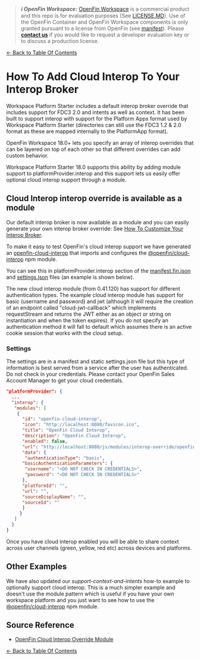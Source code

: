 > **_:information_source: OpenFin Workspace:_** [OpenFin Workspace](https://www.openfin.co/workspace/) is a commercial product and this repo is for evaluation purposes (See [LICENSE.MD](../LICENSE.MD)). Use of the OpenFin Container and OpenFin Workspace components is only granted pursuant to a license from OpenFin (see [manifest](../public/manifest.fin.json)). Please [**contact us**](https://www.openfin.co/workspace/poc/) if you would like to request a developer evaluation key or to discuss a production license.

[<- Back to Table Of Contents](../README.md)

# How To Add Cloud Interop To Your Interop Broker

Workspace Platform Starter includes a default interop broker override that includes support for FDC3 2.0 and intents as well as context. It has been built to support interop with support for the Platform Apps format used by Workspace Platform Starter (directories can still use the FDC3 1.2 & 2.0 format as these are mapped internally to the PlatformApp format).

OpenFin Workspace 18.0+ lets you specify an array of interop overrides that can be layered on top of each other so that different overrides can add custom behavior.

Workspace Platform Starter 18.0 supports this ability by adding module support to platformProvider.interop and this support lets us easily offer optional cloud interop support through a module.

## Cloud Interop interop override is available as a module

Our default interop broker is now available as a module and you can easily generate your own interop broker override: See [How To Customize Your Interop Broker](./how-to-customize-your-interop-broker.md).

To make it easy to test OpenFin's cloud interop support we have generated an [openfin-cloud-interop](../client/src/modules/interop-override/openfin-cloud-interop/interop-override.ts) that imports and configures the [@openfin/cloud-interop](https://www.npmjs.com/package/@openfin/cloud-interop) npm module.

You can see this in platformProvider.interop section of the [manifest.fin.json](../public/manifest.fin.json) and [settings.json](../public/settings.json) files (an example is shown below).

The new cloud interop module (from 0.41.120) has support for different authentication types. The example cloud interop module has support for basic (username and password) and jwt (although it will require the creation of an endpoint called "cloud-jwt-callback" which implements requestStream and returns the JWT either as an object or string on instantiation and when the token expires). If you do not specify an authentication method it will fall to default which assumes there is an active cookie session that works with the cloud setup.

### Settings

The settings are in a manifest and static settings.json file but this type of information is best served from a service after the user has authenticated. Do not check in your credentials. Please contact your OpenFin Sales Account Manager to get your cloud credentials.

```json
"platformProvider": {
  ...
  "interop": {
   "modules": [
    {
      "id": "openfin-cloud-interop",
      "icon": "http://localhost:8080/favicon.ico",
      "title": "OpenFin Cloud Interop",
      "description": "OpenFin Cloud Interop",
      "enabled": false,
      "url": "http://localhost:8080/js/modules/interop-override/openfin-cloud-interop.bundle.js",
      "data": {
       "authenticationType": "basic",
      "basicAuthenticationParameters": {
       "username": "<DO NOT CHECK IN CREDENTIALS>",
       "password": "<DO NOT CHECK IN CREDENTIALS>"
      },
      "platformId": "",
      "url": "",
      "sourceDisplayName": "",
      "sourceId": ""
      }
     }
   ]
  }
}
```

Once you have cloud interop enabled you will be able to share context across user channels (green, yellow, red etc) across devices and platforms.

## Other Examples

We have also updated our _support-context-and-intents_ how-to example to optionally support cloud interop. This is a much simpler example and doesn't use the module pattern which is useful if you have your own workspace platform and you just want to see how to use the [@openfin/cloud-interop](https://www.npmjs.com/package/@openfin/cloud-interop) npm module.

## Source Reference

- [OpenFin Cloud Interop Override Module](../client/src/modules/interop-override/openfin-cloud-interop/)

[<- Back to Table Of Contents](../README.md)
